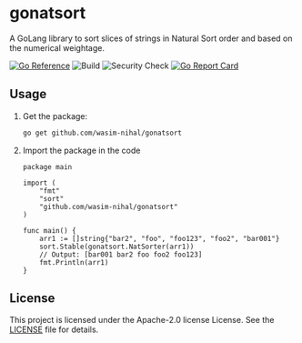 # gonatsort
A GoLang library to sort slices of strings in Natural Sort order and based on the numerical weightage.

[![Go
Reference](https://pkg.go.dev/badge/github.com/wasim-nihal/gonatsort.svg)](https://pkg.go.dev/github.com/wasim-nihal/gonatsort) ![Build](https://github.com/wasim-nihal/gonatsort/actions/workflows/go.yml/badge.svg) ![Security Check](https://github.com/wasim-nihal/gonatsort/actions/workflows/codeql.yml/badge.svg) [![Go Report Card](https://goreportcard.com/badge/github.com/wasim-nihal/gonatsort)](https://goreportcard.com/report/github.com/wasim-nihal/gonatsort)
## Usage

1. Get the package:

    ```bash
    go get github.com/wasim-nihal/gonatsort
    ```

2. Import the package in the code

    ```
    package main
    
    import (
    	"fmt"
    	"sort"
    	"github.com/wasim-nihal/gonatsort"
    )
    
    func main() {
    	arr1 := []string{"bar2", "foo", "foo123", "foo2", "bar001"}
    	sort.Stable(gonatsort.NatSorter(arr1))
    	// Output: [bar001 bar2 foo foo2 foo123]
    	fmt.Println(arr1)
    }
    ```
    
## License
This project is licensed under the Apache-2.0 license License. See the [LICENSE](https://github.com/wasim-nihal/gonatsort/blob/main/LICENSE) file for details.
